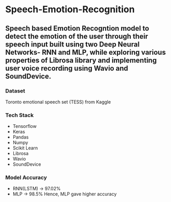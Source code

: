# Speech-Emotion-Recognition

## Speech based Emotion Recogntion model to detect the emotion of the user through their speech input built using two Deep Neural Networks- RNN and MLP, while exploring various properties of Librosa library and implementing user voice recording using Wavio and SoundDevice.

### Dataset
Toronto emotional speech set (TESS) from Kaggle

### Tech Stack
- Tensorflow
- Keras
- Pandas
- Numpy
- Scikit Learn
- Librosa
- Wavio
- SoundDevice

### Model Accuracy
- RNN(LSTM) -> 97.02%
- MLP -> 98.5%
Hence, MLP gave higher accuracy

